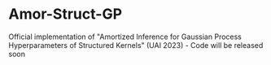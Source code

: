 # Amor-Struct-GP
Official implementation of "Amortized Inference for Gaussian Process Hyperparameters of Structured Kernels" (UAI 2023) - Code will be released soon
